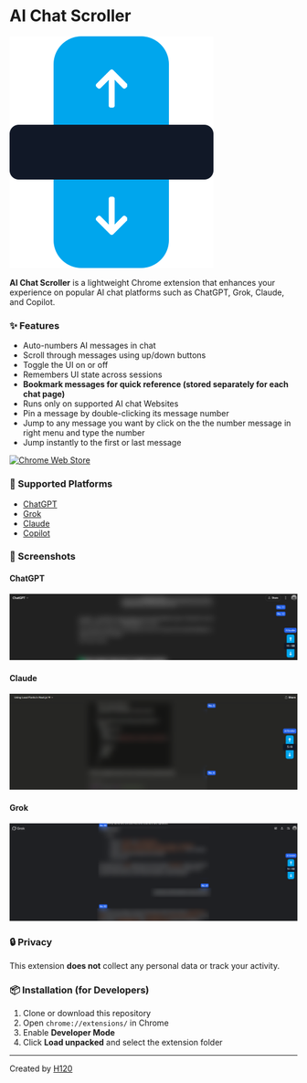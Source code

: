 # AI Chat Scroller
![Logo](images/logo.png)

**AI Chat Scroller** is a lightweight Chrome extension that enhances your experience on popular AI chat platforms such as ChatGPT, Grok, Claude, and Copilot.

### ✨ Features
- Auto-numbers AI messages in chat
- Scroll through messages using up/down buttons
- Toggle the UI on or off
- Remembers UI state across sessions
- **Bookmark messages for quick reference (stored separately for each chat page)**
- Runs only on supported AI chat Websites
- Pin a message by double-clicking its message number
- Jump to any message you want by click on the the number message in right menu and type the number
- Jump instantly to the first or last message

[![Chrome Web Store](https://img.shields.io/chrome-web-store/v/hkjjhdgfolmahfakmobelcbjmedikegl.svg?label=Chrome%20Extension&color=blue)](https://chromewebstore.google.com/detail/ai-chat-scroller/hkjjhdgfolmahfakmobelcbjmedikegl)


### 🧠 Supported Platforms
- [ChatGPT](https://chatgpt.com/)
- [Grok](https://grok.com/chat/)
- [Claude](https://claude.ai/chat/)
- [Copilot](https://copilot.microsoft.com/)

### 📸 Screenshots

#### ChatGPT
![ChatGPT Screenshot](images/chatgpt.png)

#### Claude
![Claude Screenshot](images/claude.png)

#### Grok
![Grok Screenshot](images/grok.png)


### 🔒 Privacy
This extension **does not** collect any personal data or track your activity.

### 📦 Installation (for Developers)
1. Clone or download this repository
2. Open `chrome://extensions/` in Chrome
3. Enable **Developer Mode**
4. Click **Load unpacked** and select the extension folder

---

Created by [H120](https://github.com/H120)
